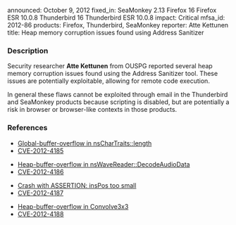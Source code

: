 announced: October 9, 2012
fixed_in: SeaMonkey 2.13
          Firefox 16
          Firefox ESR 10.0.8
          Thunderbird 16
          Thunderbird ESR 10.0.8
impact: Critical
mfsa_id: 2012-86
products: Firefox, Thunderbird, SeaMonkey
reporter: Atte Kettunen
title: Heap memory corruption issues found using Address Sanitizer

<h3>Description</h3>

<p>Security researcher <strong>Atte Kettunen</strong> from OUSPG reported
several heap memory corruption issues found using the Address Sanitizer tool.
These issues are potentially exploitable, allowing for remote code execution.
</p>

<p class="note">In general these flaws cannot be exploited through email in the
Thunderbird and SeaMonkey products because scripting is disabled, but are
potentially a risk in browser or browser-like contexts in those products.</p>


<h3>References</h3>

<ul>
  <li><a href="https://bugzilla.mozilla.org/show_bug.cgi?id=785753">
      Global-buffer-overflow in nsCharTraits::length </a></li>
  <li><a href="http://cve.mitre.org/cgi-bin/cvename.cgi?name=CVE-2012-4185" class="ex-ref">CVE-2012-4185</a></li>
</ul>

<ul>
  <li><a href="https://bugzilla.mozilla.org/show_bug.cgi?id=785967">
      Heap-buffer-overflow in nsWaveReader::DecodeAudioData</a></li>
  <li><a href="http://cve.mitre.org/cgi-bin/cvename.cgi?name=CVE-2012-4186" class="ex-ref">CVE-2012-4186</a></li>
</ul>

<ul>
  <li><a href="https://bugzilla.mozilla.org/show_bug.cgi?id=787493">
      Crash with ASSERTION: insPos too small</a></li>
  <li><a href="http://cve.mitre.org/cgi-bin/cvename.cgi?name=CVE-2012-4187" class="ex-ref">CVE-2012-4187</a></li>
</ul>

<ul>
  <li><a href="https://bugzilla.mozilla.org/show_bug.cgi?id=787722">
      Heap-buffer-overflow in Convolve3x3</a></li>
  <li><a href="http://cve.mitre.org/cgi-bin/cvename.cgi?name=CVE-2012-4188" class="ex-ref">CVE-2012-4188</a></li>
</ul>





